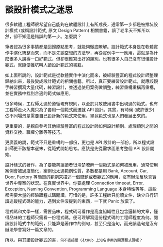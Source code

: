 # 談設計模式之迷思


很多軟體工程師很希望自己能夠在軟體設計上有所成長，通常第一步都是被推坑設計模式 (或稱設計範式, 原文 Design Pattern) 相關書籍，讀了老半天不知所以然，卻不知這是錯誤的第一步。怎麼說？

筆者認為很多事情都是回歸原點思考，就能夠徹底瞭解。設計範式本身是在軟體實作中演化統整而來，而不是先談空想的方法學，再從實例中一一應用，這就是為什麼很多人說得一口好範式，但卻很難寫出好的類別。也有很多人自己沒有很懂設計範式，就隨便推坑叫人讀設計範式的書籍。

如上面所說的，設計範式是從軟體實作中演化而來，被經驗豐富的程式設計師整理歸納出來，最後變成設計範式的相關書籍。所以，真正要練習設計範式，就應該親手練習撰寫大量代碼，練習設計，並透過使用案例做調整，練習重構重構再重構，並在實務中找到合適的範式做應用。

很多時候，工程師太過於遵循現有規則，以至於只敢使用書中出現過的範式。也有工程師走火入魔只為了套用一個範式而遷就 API 設計。其實，有時候 (或許很少) 依不同場景是需要自己設計新的範式來使用，畢竟範式也是人們發展出來的。

更重要的，是親自參考其他經驗豐富的程式設計師如何設計類別、處理類別之間的資料交換、職權分離等等技巧。

更廣義的說，範式不只是重構的一部份，更也是 API 設計的一部份，所以程式設計師更不該捨本逐末，從範式開始思考。應該是先從需求面思考整個 API 設計開始。

設計樣式的著作，為了要能夠讓讀者很清楚瞭解一個範式是如何被應用，通常使用案例會被過度簡化，案例也太過範例性質，多數都是用 Bank, Account, Car, Door, Factory 等簡單的範例來描述一個問題或者範式的應用，沒有辦法反映真實世界中專案的狀況。在真實世界中，你要處理 Connection timeout, Error, Exception, Naming Convention, Programming Language 本身特性等等，這些都需要大量的經驗跟程式碼閱讀。可惜的是，許多工程師只能讀文件，缺少自行研讀追蹤程式碼的能力，遇到文件沒提到的東西，一下就 Panic 放棄了。

程式碼和文學一樣，需要品味，程式碼可看作是高度組織性且包含邏輯的文章，懂得品味的工程師只需看一份程式碼，便可理解寫這份程式碼的工程師程度為何。閱讀設計範式中的範例，只能算是著作中的例句，甚至只是造句，而光讀造句是沒有辦法學會寫好一篇文章的。

所以，與其讀設計範式的書，`何不直接讀 GitHub 上知名專案的開源程式碼呢？`